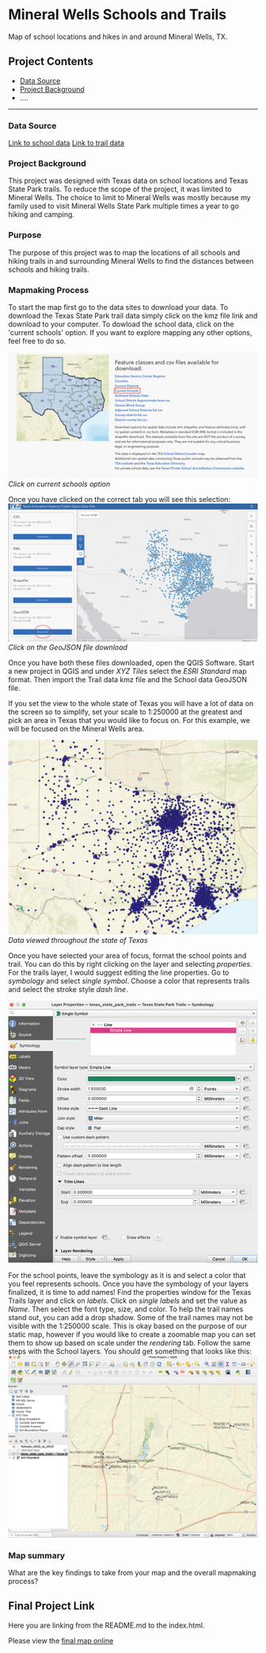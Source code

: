 # Mineral Wells Schools and Trails
Map of school locations and hikes in and around Mineral Wells, TX.

## Project Contents

- [Data Source](#data-source)
- [Project Background](#project-background)
- ....

***

### Data Source

[Link to school data](https://schoolsdata2-tea-texas.opendata.arcgis.com)
[Link to trail data](https://tpwd.texas.gov/state-parks/park-information/maps/use-the-trails-maps-anytime-anywhere)


### Project Background

<p>This project was designed with Texas data on school locations and Texas State Park trails. To reduce the scope of the project, it was limited to Mineral Wells. The choice to limit to Mineral Wells was mostly because my family used to visit Mineral Wells State Park multiple times a year to go hiking and camping.

### Purpose

<p>The purpose of this project was to map the locations of all schools and hiking trails in and surrounding Mineral Wells to find the distances between schools and hiking trails. 

### Mapmaking Process

To start the map first go to the data sites to download your data. 
To download the Texas State Park trail data simply click on the kmz file link and download to your computer.
To dowload the school data, click on the 'current schools' option. If you want to explore mapping any other options, feel free to do so.

 ![in process image](School-data-1.png)
 *Click on current schools option*

Once you have clicked on the correct tab you will see this selection:
![in process image](School-data-2.png)
*Click on the GeoJSON file download*

Once you have both these files downloaded, open the QGIS Software. 
Start a new project in QGIS and under *XYZ Tiles* select the *ESRI Standard* map format. Then import the Trail data kmz file and the School data GeoJSON file.

If you set the view to the whole state of Texas you will have a lot of data on the screen so to simplify, set your scale to 1:250000 at the greatest and pick an area in Texas that you would like to focus on. For this example, we will be focused on the Mineral Wells area.

![in process image](map-progress-1.png)
*Data viewed throughout the state of Texas*

Once you have selected your area of focus, format the school points and trail. You can do this by right clicking on the layer and selecting *properties*. 
For the trails layer, I would suggest editing the line properties. Go to *symbology* and select *single symbol*. Choose a color that represents trails and select the stroke style *dash line*.

![in process image](map-progress-2.png)

For the school points, leave the symbology as it is and select a color that you feel represents schools.
Once you have the symbology of your layers finalized, it is time to add names!
Find the properties window for the Texas Trails layer and click on *labels*. Click on *single labels* and set the value as *Name*. Then select the font type, size, and color. To help the trail names stand out, you can add a drop shadow. 
Some of the trail names may not be visible with the 1:250000 scale. This is okay based on the purpose of our static map, however if you would like to create a zoomable map you can set them to show up based on scale under the *rendering* tab.
Follow the same steps with the School layers. You should get something that looks like this:
![in process image](map-progress-3.png)




### Map summary

What are the key findings to take from your map and the overall mapmaking process?

## Final Project Link

Here you are linking from the README.md to the index.html.

Please view the [final map online](www.github...)
